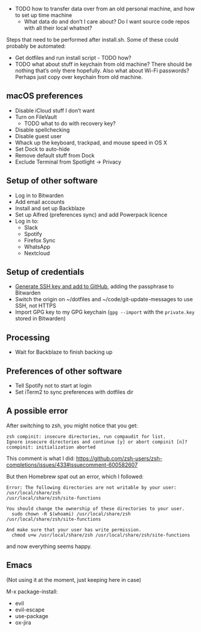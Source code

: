 - TODO how to transfer data over from an old personal machine, and how to set up time machine
  - What data do and don’t I care about? Do I want source code repos with all their local whatnot?

Steps that need to be performed after install.sh. Some of these could probably be automated:

- Get dotfiles and run install script - TODO how?
- TODO what about stuff in keychain from old machine? There should be nothing that’s only there hopefully. Also what about Wi-Fi passwords? Perhaps just copy over keychain from old machine.

## macOS preferences

- Disable iCloud stuff I don’t want
- Turn on FileVault
    - TODO what to do with recovery key?
- Disable spellchecking
- Disable guest user
- Whack up the keyboard, trackpad, and mouse speed in OS X
- Set Dock to auto-hide
- Remove default stuff from Dock
- Exclude Terminal from Spotlight -> Privacy

## Setup of other software

- Log in to Bitwarden
- Add email accounts
- Install and set up Backblaze
- Set up Alfred (preferences sync) and add Powerpack licence
- Log in to:
  - Slack
  - Spotify
  - Firefox Sync
  - WhatsApp
  - Nextcloud

## Setup of credentials

- [Generate SSH key and add to GitHub](https://docs.github.com/en/authentication/connecting-to-github-with-ssh/generating-a-new-ssh-key-and-adding-it-to-the-ssh-agent), adding the passphrase to Bitwarden
- Switch the origin on ~/dotfiles and ~/code/git-update-messages to use SSH, not HTTPS
- Import GPG key to my GPG keychain (`gpg --import` with the `private.key` stored in Bitwarden)

## Processing

- Wait for Backblaze to finish backing up

## Preferences of other software

- Tell Spotify not to start at login
- Set iTerm2 to sync preferences with dotfiles dir

## A possible error

After switching to zsh, you might notice that you get:

```
zsh compinit: insecure directories, run compaudit for list.
Ignore insecure directories and continue [y] or abort compinit [n]? ccompinit: initialization aborted
```

This comment is what I did: https://github.com/zsh-users/zsh-completions/issues/433#issuecomment-600582607

But then Homebrew spat out an error, which I followed:

```
Error: The following directories are not writable by your user:
/usr/local/share/zsh
/usr/local/share/zsh/site-functions

You should change the ownership of these directories to your user.
  sudo chown -R $(whoami) /usr/local/share/zsh /usr/local/share/zsh/site-functions

And make sure that your user has write permission.
  chmod u+w /usr/local/share/zsh /usr/local/share/zsh/site-functions
```

and now everything seems happy.

## Emacs

(Not using it at the moment, just keeping here in case)

M-x package-install:
- evil
- evil-escape
- use-package
- ox-jira
